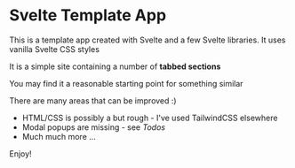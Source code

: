 # Svelte Template App

This is a template app created with Svelte and a few Svelte libraries. It uses vanilla Svelte CSS styles

It is a simple site containing a number of **tabbed sections**

You may find it a reasonable starting point for something similar

There are many areas that can be improved :)

- HTML/CSS is possibly a but rough - I've used TailwindCSS elsewhere
- Modal popups are missing - see *Todos*
- Much much more ...

Enjoy!
